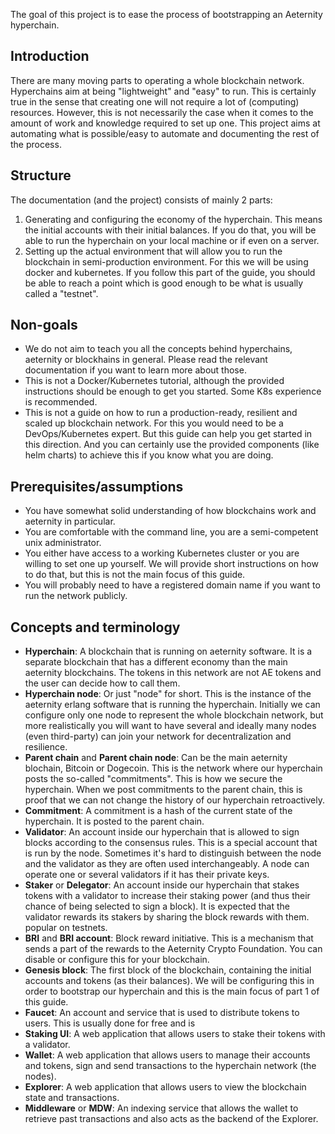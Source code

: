 The goal of this project is to ease the process of bootstrapping an Aeternity hyperchain.

## Introduction
There are many moving parts to operating a whole blockchain network.
Hyperchains aim at being "lightweight" and "easy" to run. This is certainly true in the sense that
creating one will not require a lot of (computing) resources.
However, this is not necessarily the case when it comes to the amount of work and knowledge required to set up one.
This project aims at automating what is possible/easy to automate and documenting the rest of the process.

## Structure
The documentation (and the project) consists of mainly 2 parts:
1. Generating and configuring the economy of the hyperchain. This means the initial accounts with their initial balances. 
If you do that, you will be able to run the hyperchain on your local machine or if even on a server.
2. Setting up the actual environment that will allow you to run the blockchain in semi-production environment.
For this we will be using docker and kubernetes. If you follow this part of the guide, you should be able to reach a
point which is good enough to be what is usually called a "testnet".

## Non-goals
- We do not aim to teach you all the concepts behind hyperchains, aeternity or blockhains in general. Please read the
relevant documentation if you want to learn more about those.
- This is not a Docker/Kubernetes tutorial, although the provided instructions should be enough to get you started.
Some K8s experience is recommended.
- This is not a guide on how to run a production-ready, resilient and scaled up blockchain network. For this you would
need to be a DevOps/Kubernetes expert. But this guide can help you get started in this direction. And you can
certainly use the provided components (like helm charts) to achieve this if you know what you are doing.

## Prerequisites/assumptions
- You have somewhat solid understanding of how blockchains work and aeternity in particular.
- You are comfortable with the command line, you are a semi-competent unix administrator.
- You either have access to a working Kubernetes cluster or you are willing to set one up yourself. We will provide 
short instructions on how to do that, but this is not the main focus of this guide.
- You will probably need to have a registered domain name if you want to run the network publicly.

## Concepts and terminology
- **Hyperchain**: A blockchain that is running on aeternity software. It is a separate blockchain that has a different
economy than the main aeternity blockchains. The tokens in this network are not AE tokens and the user can decide how to
call them.
- **Hyperchain node**: Or just "node" for short. This is the instance of the aeternity erlang software that is running
the hyperchain. Initially we can configure only one node to represent the whole blockchain network, but more realistically
you will want to have several and ideally many nodes (even third-party) can join your network for decentralization 
and resilience.
- **Parent chain** and **Parent chain node**: Can be the main aeternity blochain, Bitcoin or Dogecoin. This is the network
where our hyperchain posts the so-called "commitments". This is how we secure the hyperchain. When we post commitments to
the parent chain, this is proof that we can not change the history of our hyperchain retroactively.
- **Commitment**: A commitment is a hash of the current state of the hyperchain. It is posted to the parent chain.
- **Validator**: An account inside our hyperchain that is allowed to sign blocks according to the consensus rules.
This is a special account that is run by the node. Sometimes it's hard to distinguish between the node and
the validator as they are often used interchangeably. A node can operate one or several validators if it has their private
keys.
- **Staker** or **Delegator**: An account inside our hyperchain that stakes tokens with a validator to increase their
staking power (and thus their chance of being selected to sign a block). It is expected that the validator rewards its 
stakers by sharing the block rewards with them.
popular on testnets. 
- **BRI** and **BRI account**: Block reward initiative. This is a mechanism that sends a part of the rewards to the 
Aeternity Crypto Foundation. You can disable or configure this for your blockchain.
- **Genesis block**: The first block of the blockchain, containing the initial accounts and tokens (as their balances).
We will be configuring this in order to bootstrap our hyperchain and this is the main focus of part 1 of this guide.
- **Faucet**: An account and service that is used to distribute tokens to users. This is usually done for free and is
- **Staking UI**: A web application that allows users to stake their tokens with a validator.
- **Wallet**: A web application that allows users to manage their accounts and tokens, sign and send transactions to the
hyperchain network (the nodes).
- **Explorer**: A web application that allows users to view the blockchain state and transactions.
- **Middleware** or **MDW**: An indexing service that allows the wallet to retrieve past transactions and also acts as
the backend of the Explorer.
